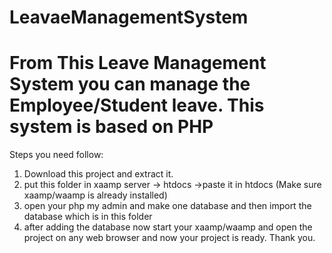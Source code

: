 # LeavaeManagementSystem
# From This Leave Management System you can manage the Employee/Student leave. This system is based on PHP 
Steps you need follow:
1. Download this project and extract it.
2. put this folder in xaamp server -> htdocs ->paste it in htdocs (Make sure xaamp/waamp is already installed)
3. open your php my admin and make one database and then import the database which is in this folder
4. after adding the database now start your xaamp/waamp and open the project on any web browser and now your project is ready.
   Thank you. 
